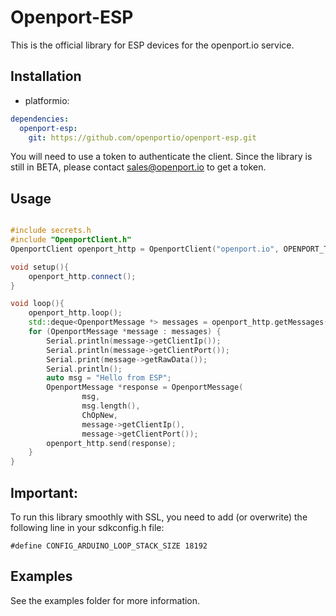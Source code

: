 Openport-ESP
====

This is the official library for ESP devices for the openport.io service.


Installation
------------

- platformio:

```yaml
dependencies:
  openport-esp:
    git: https://github.com/openportio/openport-esp.git
```

You will need to use a token to authenticate the client. 
Since the library is still in BETA, please contact
[sales@openport.io](mailto:sales@openport.io)  to get a token.


Usage
---

```C++

#include secrets.h
#include "OpenportClient.h"
OpenportClient openport_http = OpenportClient("openport.io", OPENPORT_TOKEN, 80);

void setup(){
    openport_http.connect();
}

void loop(){
    openport_http.loop();
    std::deque<OpenportMessage *> messages = openport_http.getMessages();
    for (OpenportMessage *message : messages) {
        Serial.println(message->getClientIp());
        Serial.println(message->getClientPort());
        Serial.print(message->getRawData());
        Serial.println();
        auto msg = "Hello from ESP";
        OpenportMessage *response = OpenportMessage(
                msg,
                msg.length(),
                ChOpNew, 
                message->getClientIp(), 
                message->getClientPort());
        openport_http.send(response);
    }
}
```

Important:
---
To run this library smoothly with SSL, you need to add (or overwrite) the following line in your sdkconfig.h file:

```
#define CONFIG_ARDUINO_LOOP_STACK_SIZE 18192
```

Examples
---
See the examples folder for more information.